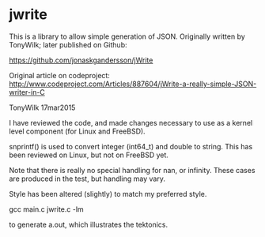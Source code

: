 # jwrite
This is a library to allow simple generation of JSON. Originally
written by TonyWilk; later published on Github: 

https://github.com/jonaskgandersson/jWrite


Original article on codeproject: 
    http://www.codeproject.com/Articles/887604/jWrite-a-really-simple-JSON-writer-in-C

TonyWilk
17mar2015

I have reviewed the code, and made changes necessary to use as
a kernel level component (for Linux and FreeBSD).

snprintf() is used to convert integer (int64_t) and double to
string. This has been reviewed on Linux, but not on FreeBSD
yet.

Note that there is really no special handling for nan, or
infinity. These cases are produced in the test, but handling
may vary.

Style has been altered (slightly) to match my preferred style.

gcc main.c jwrite.c -lm

to generate a.out, which illustrates the tektonics.
